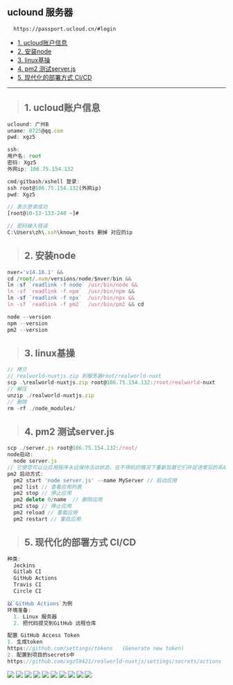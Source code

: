 ## uclound 服务器
```
  https://passport.ucloud.cn/#login
```
- [1. ucloud账户信息](#1)
- [2. 安装node](#2)
- [3. linux基操](#3)
- [4. pm2 测试server.js](#4)
- [5. 现代化的部署方式 CI/CD](#5)

--------

><h2 id='1'>1. ucloud账户信息</h2>
```js
uclound: 广州B
uname: 8725@qq.com
pwd: xgz5

ssh: 
用户名: root
密码: Xgz5
外网ip: 106.75.154.132

cmd/gitbash/xshell 登录:
ssh root@106.75.154.132(外网ip) 
pwd: Xgz5

// 表示登录成功
[root@10-13-133-240 ~]#   

// 密码输入错误
C:\Users\zh\.ssh\known_hosts 删掉 对应的ip
```

><h2 id='2'>2. 安装node</h2>
```js
nver='v14.16.1' && 
cd /root/.nvm/versions/node/$nver/bin &&  
ln -sf `readlink -f node` /usr/bin/node && 
ln -sf `readlink -f npm`  /usr/bin/npm && 
ln -sf `readlink -f npx`  /usr/bin/npx && 
ln -sf `readlink -f pm2`  /usr/bin/pm2 && cd

node --version
npm --version
pm2 --version
```

><h2 id='3'>3. linux基操</h2>
```js
// 拷贝 
// realworld-nuxtjs.zip 到服务器root/realworld-nuxt  
scp .\realworld-nuxtjs.zip root@106.75.154.132:/root/realworld-nuxt   
// 解压
unzip ./realworld-nuxtjs.zip
// 删除
rm -rf ./node_modules/
```

><h2 id='4'>4. pm2 测试server.js</h2>
```js
scp ./server.js root@106.75.154.132:/root/    
node启动:
  node server.js
// 它使您可以让应用程序永远保持活动状态，在不停机的情况下重新加载它们并促进常见的系统管理任务
pm2 启动方式: 
  pm2 start 'node server.js' --name MyServer // 启动应用
  pm2 list // 查看应用列表
  pm2 stop // 停止应用
  pm2 delete 0/name  // 删除应用
  pm2 stop // 停止应用
  pm2 reload // 重载应用
  pm2 restart // 重启应用
```

><h2 id='5'>5. 现代化的部署方式 CI/CD</h2>
```js
种类: 
  Jeckins
  Gitlab CI
  GitHub Actions
  Travis CI
  Circle CI
```
```js
以`GitHub Actions`为例
环境准备: 
  1. Linux 服务器
  2. 把代码提交到GitHub 远程仓库

配置 GitHub Access Token
1. 生成token
https://github.com/settings/tokens   (Generate new token)
2. 配置到项目的secrets中 
https://github.com/xgz59421/realworld-nuxtjs/settings/secrets/actions
```
<img src='./img/CICD.png'>
<img src='./img/cicd1.png'>
<img src='./img/cicd2.png'>
<img src='./img/cicd3.png'>
<img src='./img/cicd4.png'>
<img src='./img/cicd5.png'>
<img src='./img/cicd6.png'>
<img src='./img/cicd7.png'>
<img src='./img/cicd8.png'>
<img src='./img/cicd9.png'>